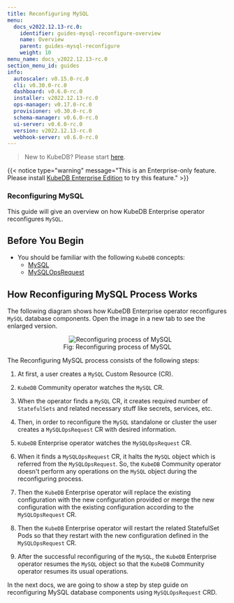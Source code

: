 ```yaml
---
title: Reconfiguring MySQL
menu:
  docs_v2022.12.13-rc.0:
    identifier: guides-mysql-reconfigure-overview
    name: Overview
    parent: guides-mysql-reconfigure
    weight: 10
menu_name: docs_v2022.12.13-rc.0
section_menu_id: guides
info:
  autoscaler: v0.15.0-rc.0
  cli: v0.30.0-rc.0
  dashboard: v0.6.0-rc.0
  installer: v2022.12.13-rc.0
  ops-manager: v0.17.0-rc.0
  provisioner: v0.30.0-rc.0
  schema-manager: v0.6.0-rc.0
  ui-server: v0.6.0-rc.0
  version: v2022.12.13-rc.0
  webhook-server: v0.6.0-rc.0
---
```


> New to KubeDB? Please start [here](/docs/v2022.12.13-rc.0/README).

{{< notice type="warning" message="This is an Enterprise-only feature. Please install [KubeDB Enterprise Edition](/docs/v2022.12.13-rc.0/setup/install/enterprise) to try this feature." >}}

### Reconfiguring MySQL

This guide will give an overview on how KubeDB Enterprise operator reconfigures `MySQL`.

## Before You Begin

- You should be familiar with the following `KubeDB` concepts:
  - [MySQL](/docs/v2022.12.13-rc.0/guides/mysql/concepts/)
  - [MySQLOpsRequest](/docs/v2022.12.13-rc.0/guides/mysql/concepts/opsrequest)

## How Reconfiguring MySQL Process Works

The following diagram shows how KubeDB Enterprise operator reconfigures `MySQL` database components. Open the image in a new tab to see the enlarged version.

<figure align="center">
  <img alt="Reconfiguring process of MySQL" src="/docs/v2022.12.13-rc.0/guides/mysql/reconfigure/overview/reconfigure.jpg">
<figcaption align="center">Fig: Reconfiguring process of MySQL</figcaption>
</figure>

The Reconfiguring MySQL process consists of the following steps:

1. At first, a user creates a `MySQL` Custom Resource (CR).

2. `KubeDB` Community operator watches the `MySQL` CR.

3. When the operator finds a `MySQL` CR, it creates required number of `StatefulSets` and related necessary stuff like secrets, services, etc.

4. Then, in order to reconfigure the `MySQL` standalone or cluster the user creates a `MySQLOpsRequest` CR with desired information.

5. `KubeDB` Enterprise operator watches the `MySQLOpsRequest` CR.

6. When it finds a `MySQLOpsRequest` CR, it halts the `MySQL` object which is referred from the `MySQLOpsRequest`. So, the `KubeDB` Community operator doesn't perform any operations on the `MySQL` object during the reconfiguring process.  
   
7. Then the `KubeDB` Enterprise operator will replace the existing configuration with the new configuration provided or merge the new configuration with the existing configuration according to the `MySQLOpsRequest` CR.

8. Then the `KubeDB` Enterprise operator will restart the related StatefulSet Pods so that they restart with the new configuration defined in the `MySQLOpsRequest` CR.

9. After the successful reconfiguring of the `MySQL`, the `KubeDB` Enterprise operator resumes the `MySQL` object so that the `KubeDB` Community operator resumes its usual operations.

In the next docs, we are going to show a step by step guide on reconfiguring MySQL database components using `MySQLOpsRequest` CRD.